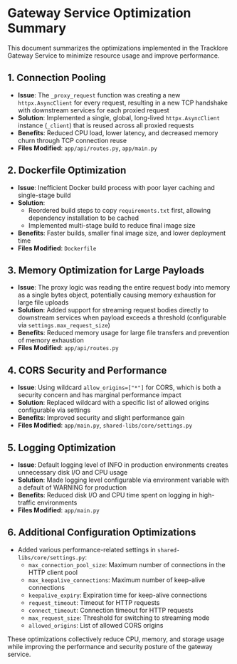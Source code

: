 # Gateway Service Optimization Summary

This document summarizes the optimizations implemented in the Tracklore Gateway Service to minimize resource usage and improve performance.

## 1. Connection Pooling
- **Issue**: The `_proxy_request` function was creating a new `httpx.AsyncClient` for every request, resulting in a new TCP handshake with downstream services for each proxied request
- **Solution**: Implemented a single, global, long-lived `httpx.AsyncClient` instance (`_client`) that is reused across all proxied requests
- **Benefits**: Reduced CPU load, lower latency, and decreased memory churn through TCP connection reuse
- **Files Modified**: `app/api/routes.py`, `app/main.py`

## 2. Dockerfile Optimization
- **Issue**: Inefficient Docker build process with poor layer caching and single-stage build
- **Solution**: 
  - Reordered build steps to copy `requirements.txt` first, allowing dependency installation to be cached
  - Implemented multi-stage build to reduce final image size
- **Benefits**: Faster builds, smaller final image size, and lower deployment time
- **Files Modified**: `Dockerfile`

## 3. Memory Optimization for Large Payloads
- **Issue**: The proxy logic was reading the entire request body into memory as a single bytes object, potentially causing memory exhaustion for large file uploads
- **Solution**: Added support for streaming request bodies directly to downstream services when payload exceeds a threshold (configurable via `settings.max_request_size`)
- **Benefits**: Reduced memory usage for large file transfers and prevention of memory exhaustion
- **Files Modified**: `app/api/routes.py`

## 4. CORS Security and Performance
- **Issue**: Using wildcard `allow_origins=["*"]` for CORS, which is both a security concern and has marginal performance impact
- **Solution**: Replaced wildcard with a specific list of allowed origins configurable via settings
- **Benefits**: Improved security and slight performance gain
- **Files Modified**: `app/main.py`, `shared-libs/core/settings.py`

## 5. Logging Optimization
- **Issue**: Default logging level of INFO in production environments creates unnecessary disk I/O and CPU usage
- **Solution**: Made logging level configurable via environment variable with a default of WARNING for production
- **Benefits**: Reduced disk I/O and CPU time spent on logging in high-traffic environments
- **Files Modified**: `app/main.py`

## 6. Additional Configuration Optimizations
- Added various performance-related settings in `shared-libs/core/settings.py`:
  - `max_connection_pool_size`: Maximum number of connections in the HTTP client pool
  - `max_keepalive_connections`: Maximum number of keep-alive connections
  - `keepalive_expiry`: Expiration time for keep-alive connections
  - `request_timeout`: Timeout for HTTP requests
  - `connect_timeout`: Connection timeout for HTTP requests
  - `max_request_size`: Threshold for switching to streaming mode
  - `allowed_origins`: List of allowed CORS origins

These optimizations collectively reduce CPU, memory, and storage usage while improving the performance and security posture of the gateway service.